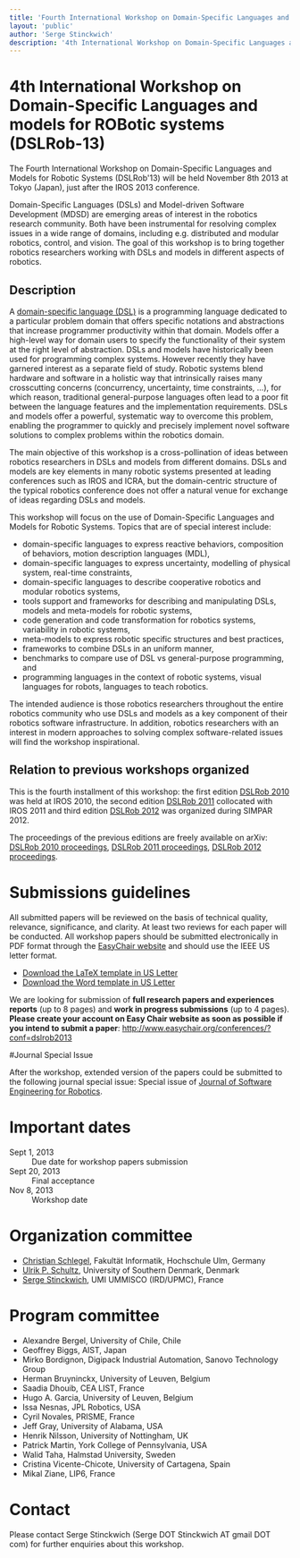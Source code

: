 ```yaml
---
title: 'Fourth International Workshop on Domain-Specific Languages and models for ROBotic systems (DSLRob-13)'
layout: 'public'
author: 'Serge Stinckwich'
description: '4th International Workshop on Domain-Specific Languages and models for ROBotic systems (DSLRob-13)'
---
```

# 4th International Workshop on Domain-Specific Languages and models for ROBotic systems (DSLRob-13)

The Fourth International Workshop on Domain-Specific Languages and Models for Robotic Systems (DSLRob'13) will be held November 8th 2013 at Tokyo (Japan), just after the IROS 2013 conference.

Domain-Specific Languages (DSLs) and Model-driven Software Development (MDSD) are emerging areas of interest in the robotics research community. Both have been instrumental for resolving complex issues in a wide range of domains, including e.g. distributed and modular robotics, control, and vision. The goal of this workshop is to bring together robotics researchers working with DSLs and models in different aspects of robotics.

## Description

A [domain-specific language (DSL)](http://en.wikipedia.org/wiki/Domain-specific_language) is a programming language dedicated to a particular problem domain that offers specific notations and abstractions that increase programmer productivity within that domain. Models offer a high-level way for domain users to specify the functionality of their system at the right level of abstraction. DSLs and models have historically been used for programming complex systems. However recently they have garnered interest as a separate field of study. Robotic systems blend hardware and software in a holistic way that intrinsically raises many crosscutting concerns (concurrency, uncertainty, time constraints, ...), for which reason, traditional general-purpose languages often lead to a poor fit between the language features and the implementation requirements. DSLs and models offer a powerful, systematic way to overcome this problem, enabling the programmer to quickly and precisely implement novel software solutions to complex problems within the robotics domain.

The main objective of this workshop is a cross-pollination of ideas between robotics researchers in DSLs and models from different domains. DSLs and models are key elements in many robotic systems presented at leading conferences such as IROS and ICRA, but the domain-centric structure of the typical robotics conference does not offer a natural venue for exchange of ideas regarding DSLs and models.

This workshop will focus on the use of Domain-Specific Languages and Models for Robotic Systems. Topics that are of special interest include:

- domain-specific languages to express reactive behaviors, composition of behaviors, motion description languages (MDL),
- domain-specific languages to express uncertainty, modelling of physical system, real-time constraints,
- domain-specific languages to describe cooperative robotics and modular robotics systems,
- tools support and frameworks for describing and manipulating DSLs, models and meta-models for robotic systems,
- code generation and code transformation for robotics systems, variability in robotic systems,
- meta-models to express robotic specific structures and best practices,
- frameworks to combine DSLs in an uniform manner,
- benchmarks to compare use of DSL vs general-purpose programming, and
- programming languages in the context of robotic systems, visual languages for robots, languages to teach robotics.

The intended audience is those robotics researchers throughout the entire robotics community who use DSLs and models as a key component of their robotics software infrastructure. In addition, robotics researchers with an interest in modern approaches to solving complex software-related issues will find the workshop inspirational.

## Relation to previous workshops organized

This is the fourth installment of this workshop: the first edition [DSLRob 2010](DSLRob2010) was held at IROS 2010, the second edition [DSLRob 2011](DSLRob2011) collocated with IROS 2011 and third edition [DSLRob 2012](DSLRob2012) was organized during SIMPAR 2012.

The proceedings of the previous editions are freely available on arXiv: [DSLRob 2010 proceedings](http://arxiv.org/abs/1102.4563), [DSLRob 2011 proceedings](http://arxiv.org/abs/1212.3308), [DSLRob 2012 proceedings](http://arxiv.org/abs/1302.5082).

# Submissions guidelines
All submitted papers will be reviewed on the basis of technical quality, relevance, significance, and clarity. At least two reviews for each paper will be conducted. All workshop papers should be submitted electronically in PDF format through the [EasyChair website](http://www.easychair.org/conferences/?conf=dslrob2012) and should use the IEEE US letter format.

 * [Download the LaTeX template in US Letter](http://ras.papercept.net/conferences/support/files/ieeeconf.zip)
 * [Download the Word template in US Letter](http://ras.papercept.net/conferences/support/files/ieeeconf_letter.dot)

We are looking for submission of **full research papers and experiences reports** (up to 8 pages) and **work in progress submissions** (up to 4 pages). **Please create your account on Easy Chair website as soon as possible if you intend to submit a paper**: http://www.easychair.org/conferences/?conf=dslrob2013

#Journal Special Issue

After the workshop, extended version of the papers could be submitted to the following journal special issue: Special issue of [Journal of Software Engineering for Robotics](http://www.joser.org/).

# Important dates
<dl class="dl-horizontal">
<dt><span class="label label-important">Sept 1, 2013</span></dt><dd>Due date for workshop papers submission</dd>
<dt>Sept 20, 2013</dt><dd>Final acceptance</dd>
<dt>Nov 8, 2013</dt><dd>Workshop date</dd>
</dl>

# Organization committee
 * [Christian Schlegel](http://www.hs-ulm.de/schlegel), Fakultät Informatik, Hochschule Ulm, Germany
 * [Ulrik P. Schultz](http://www.mip.sdu.dk/~ups/), University of Southern Denmark, Denmark
 * [Serge Stinckwich](http://doesnotunderstand.org/), UMI UMMISCO (IRD/UPMC), France

# Program committee
 * Alexandre Bergel, University of Chile, Chile
 * Geoffrey Biggs, AIST, Japan
 * Mirko Bordignon, Digipack Industrial Automation, Sanovo Technology Group
 * Herman Bruyninckx, University of Leuven, Belgium
 * Saadia Dhouib, CEA LIST, France
 * Hugo A. Garcia, University of Leuven, Belgium
 * Issa Nesnas, JPL Robotics, USA
 * Cyril Novales, PRISME, France
 * Jeff Gray, University of Alabama, USA
 * Henrik Nilsson, University of Nottingham, UK
 * Patrick Martin, York College of Pennsylvania, USA
 * Walid Taha, Halmstad University, Sweden
 * Cristina Vicente-Chicote, University of Cartagena, Spain
 * Mikal Ziane, LIP6, France

# Contact
Please contact Serge Stinckwich (Serge DOT Stinckwich AT gmail DOT com) for further enquiries about this workshop.
